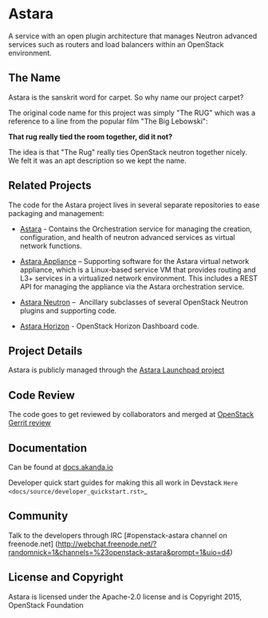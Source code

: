 # Astara

A service with an open plugin architecture that manages Neutron advanced
services such as routers and load balancers within an OpenStack environment.

## The Name

Astara is the sanskrit word for carpet. So why name our project carpet?

The original code name for this project was simply "The RUG" which was a
reference to a line from the popular film "The Big Lebowski":

**That rug really tied the room together, did it not?**

The idea is that "The Rug" really ties OpenStack neutron together nicely. We
felt it was an apt description so we kept the name.

## Related Projects

The code for the Astara project lives in several separate repositories to ease
packaging and management:


  * [Astara](https://github.com/openstack/astara) -
    Contains the Orchestration service for managing the creation, configuration,
    and health of neutron advanced services as virtual network functions.

  * [Astara Appliance](https://github.com/openstack/astara-appliance) –
    Supporting software for the Astara virtual network appliance, which is
    a Linux-based service VM that provides routing and L3+ services in
    a virtualized network environment. This includes a REST API for managing
    the appliance via the Astara orchestration service.

  * [Astara Neutron](https://github.com/openstack/astara-neutron) – 
    Ancillary subclasses of several OpenStack Neutron plugins and supporting
    code.

  * [Astara Horizon](https://github.com/openstack/astara-horizon) -
    OpenStack Horizon Dashboard code.


## Project Details

Astara is publicly managed through the [Astara Launchpad project](https://launchpad.net/astara)


## Code Review

The code goes to get reviewed by collaborators and merged at
[OpenStack Gerrit review](https://review.openstack.org)


## Documentation

Can be found at [docs.akanda.io](http://docs.akanda.io)

Developer quick start guides for making this all work in Devstack `Here
<docs/source/developer_quickstart.rst>`_


## Community

Talk to the developers through IRC [#openstack-astara channel on freenode.net]
(http://webchat.freenode.net/?randomnick=1&channels=%23openstack-astara&prompt=1&uio=d4)


## License and Copyright

Astara is licensed under the Apache-2.0 license and is Copyright 2015,
OpenStack Foundation
